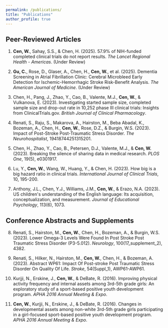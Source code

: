 ```yaml
---
permalink: /publications/
title: "Publications"
author_profile: true
---
```


## Peer-Reviewed Articles

1. **Cen, W.**, Sahay, S.S., & Chen, H. (2025). 57.9% of NIH-funded completed clinical trials do not report results. *The Lancet Regional Health - Americas*. (Under Review)

2. **Gu, C.**, Rose, D., Glaser, A., Chen, H., **Cen, W.**, et al. (2025). Dementia Screening in Atrial Fibrillation Clinic: Cerebral Microbleed Early Detection for Ischemic-Hemorrhagic Stroke Risk-Benefit Analysis. *The American Journal of Medicine*. (Under Review)

3. Chen, H., Pang, J., Zhao, Y., Cao, B., Valente, M.J., **Cen, W.**, & Vulkanova, E. (2023). Investigating started sample size, completed sample size and drop-out rate in 10,252 phase III clinical trials: Insights from ClinicalTrials.gov. *British Journal of Clinical Pharmacology*.

4. Renati, S., Raju, S., Makarova, A., Hairston, M., Beba Abadal, K., Bozeman, A., Chen, H., **Cen, W.**, Rose, D.Z., & Burgin, W.S. (2023). Impact of Post-Stroke Post-Traumatic Stress Disorder. *The Neurohospitalist*, 19418744251315201.

5. Chen, H., Zhao, Y., Cao, B., Petersen, D.J., Valente, M.J., & **Cen, W.** (2023). Breaking the silence of sharing data in medical research. *PLOS One*, 19(5), e0301917.

6. Lu, Y., **Cen, W.**, Wang, W., Huang, Y., & Chen, H. (2023). How big is a big hazard ratio in clinical trials. *International Journal of Clinical Trials*, 10, 195-200.

7. Anthony, J.L., Chen, Y.J., Williams, J.M., **Cen, W.**, & Erazo, N.A. (2023). US children's understanding of the English language: Its acquisition, conceptualization, and measurement. *Journal of Educational Psychology*, 113(6), 1073.

## Conference Abstracts and Supplements

8. Renati, S., Hairston, M., **Cen, W.**, Chen, H., Bozeman, A., & Burgin, W.S. (2023). Lower Omega-3 Levels Were Found In Post Stroke Post Traumatic Stress Disorder (P3-5.012). *Neurology*, 100(17_supplement_2), 4382.

9. Renati, S., Hilker, N., Hairston, M., **Cen, W.**, Chen, H., & Bozeman, A. (2023). Abstract WP61: Impact Of Post-stroke Post Traumatic Stress Disorder On Quality Of Life. *Stroke*, 54(Suppl_1), AWP61-AWP61.

10. Kurjji, N., Erskine, J., **Cen, W.**, & DeBate, R. (2016). Improving physical activity frequency and internal assets among 3rd-5th grade girls: An exploratory study of a sport-based positive youth development program. *APHA 2016 Annual Meeting & Expo*.

11. **Cen, W.**, Kurjji, N., Erskine, J., & DeBate, R. (2016). Changes in developmental assets among non-white 3rd-5th grade girls participating in a girl-focused sport-based positive youth development program. *APHA 2016 Annual Meeting & Expo*.
